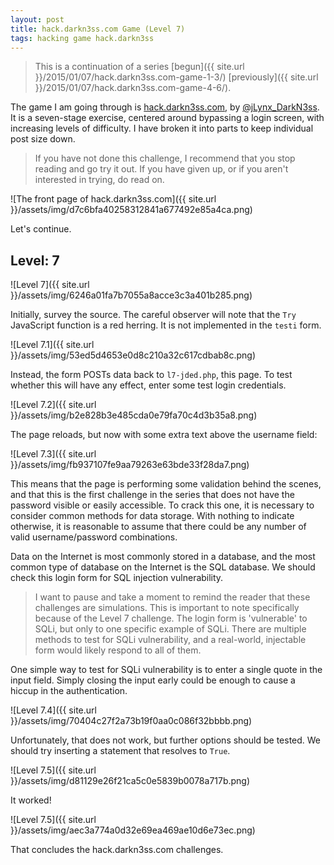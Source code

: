 ```yaml
---
layout: post
title: hack.darkn3ss.com Game (Level 7)
tags: hacking game hack.darkn3ss
---
```


> This is a continuation of a series 
> [begun]({{ site.url }}/2015/01/07/hack.darkn3ss.com-game-1-3/)
> [previously]({{ site.url }}/2015/01/07/hack.darkn3ss.com-game-4-6/). 

The game I am going through is 
[hack.darkn3ss.com](http://hack.darkn3ss.com/), by 
[@jLynx_DarkN3ss](https://twitter.com/jLynx_DarkN3ss). It is a seven-stage
exercise, centered around bypassing a login screen, with increasing levels of
difficulty. I have broken it into parts to keep individual post size down.

> If you have not done this challenge, I recommend that you stop reading and
> go try it out. If you have given up, or if you aren't interested in trying,
> do read on.

![The front page of hack.darkn3ss.com]({{ site.url }}/assets/img/d7c6bfa40258312841a677492e85a4ca.png)

Let's continue. 

## Level: 7 

![Level 7]({{ site.url }}/assets/img/6246a01fa7b7055a8acce3c3a401b285.png)

Initially, survey the source. The careful observer will note that the `Try` 
JavaScript function is a red herring. It is not implemented in the `testi` 
form. 

![Level 7.1]({{ site.url }}/assets/img/53ed5d4653e0d8c210a32c617cdbab8c.png)

Instead, the form POSTs data back to `l7-jded.php`, this page. To test 
whether this will have any effect, enter some test login credentials. 

![Level 7.2]({{ site.url }}/assets/img/b2e828b3e485cda0e79fa70c4d3b35a8.png)

The page reloads, but now with some extra text above the username field: 

![Level 7.3]({{ site.url }}/assets/img/fb937107fe9aa79263e63bde33f28da7.png)

This means that the page is performing some validation behind the scenes, and 
that this is the first challenge in the series that does not have the password
visible or easily accessible. To crack this one, it is necessary to consider 
common methods for data storage. With nothing to indicate otherwise, it is 
reasonable to assume that there could be any number of valid username/password 
combinations. 

Data on the Internet is most commonly stored in a database, and the most common
type of database on the Internet is the SQL database. We should check this 
login form for SQL injection vulnerability. 

> I want to pause and take a moment to remind the reader that these challenges
> are simulations. This is important to note specifically because of the Level 
> 7 challenge. The login form is 'vulnerable' to SQLi, but only to one specific
> example of SQLi. There are multiple methods to test for SQLi vulnerability, 
> and a real-world, injectable form would likely respond to all of them. 

One simple way to test for SQLi vulnerability is to enter a single quote in 
the input field. Simply closing the input early could be enough to cause a 
hiccup in the authentication.  

![Level 7.4]({{ site.url }}/assets/img/70404c27f2a73b19f0aa0c086f32bbbb.png)

Unfortunately, that does not work, but further options should be tested. We 
should try inserting a statement that resolves to `True`. 

![Level 7.5]({{ site.url }}/assets/img/d81129e26f21ca5c0e5839b0078a717b.png)

It worked! 

![Level 7.5]({{ site.url }}/assets/img/aec3a774a0d32e69ea469ae10d6e73ec.png)

That concludes the hack.darkn3ss.com challenges. 
